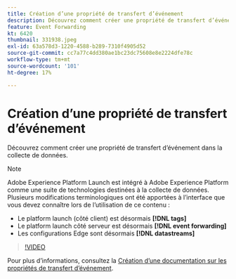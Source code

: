 ```yaml
---
title: Création d’une propriété de transfert d’événement
description: Découvrez comment créer une propriété de transfert d’événement dans la collecte de données.
feature: Event Forwarding
kt: 6420
thumbnail: 331938.jpeg
exl-id: 63a578d3-1220-4588-b289-7310f4905d52
source-git-commit: cc7a77c4dd380ae1bc23dc75608e8e2224dfe78c
workflow-type: tm+mt
source-wordcount: '101'
ht-degree: 17%

---
```


# Création d’une propriété de transfert d’événement

Découvrez comment créer une propriété de transfert d’événement dans la collecte de données.

>[!NOTE]
>
>Adobe Experience Platform Launch est intégré à Adobe Experience Platform comme une suite de technologies destinées à la collecte de données. Plusieurs modifications terminologiques ont été apportées à l’interface que vous devez connaître lors de l’utilisation de ce contenu :
>
> * Le platform launch (côté client) est désormais **[!DNL tags]**
> * Le platform launch côté serveur est désormais **[!DNL event forwarding]**
> * Les configurations Edge sont désormais **[!DNL datastreams]**


>[!VIDEO](https://video.tv.adobe.com/v/331938?quality=12&learn=on)

Pour plus d’informations, consultez la [Création d’une documentation sur les propriétés de transfert d’événement](https://experienceleague.adobe.com/docs/experience-platform/tags/event-forwarding/getting-started.html#create-an-event-forwarding-property).
